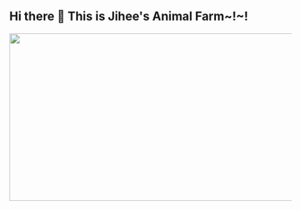 ## Hi there 👋 This is Jihee's Animal Farm~!~!
<a href="https://github.com/devxb/gitanimals">
<img
  src="https://render.gitanimals.org/farms/JIHEEYOU"
  width="600"
  height="300"
/>
</a>
</a>
<!--
**JIHEEYOU/JIHEEYOU** is a ✨ _special_ ✨ repository because its `README.md` (this file) appears on your GitHub profile.

Here are some ideas to get you started:

- 🔭 I’m currently working on ...
- 🌱 I’m currently learning ...
- 👯 I’m looking to collaborate on ...
- 🤔 I’m looking for help with ...
- 💬 Ask me about ...
- 📫 How to reach me: ...
- 😄 Pronouns: ...
- ⚡ Fun fact: ...
-->
